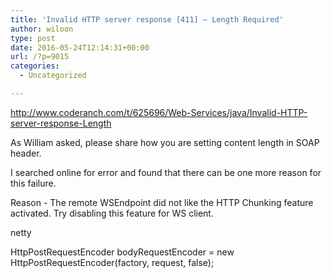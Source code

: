 ```yaml
---
title: 'Invalid HTTP server response [411] – Length Required'
author: wiloon
type: post
date: 2016-05-24T12:14:31+00:00
url: /?p=9015
categories:
  - Uncategorized

---
```

http://www.coderanch.com/t/625696/Web-Services/java/Invalid-HTTP-server-response-Length



As William asked, please share how you are setting content length in SOAP header.
  
I searched online for error and found that there can be one more reason for this failure.
  
Reason - The remote WSEndpoint did not like the HTTP Chunking feature activated. Try disabling this feature for WS client.



netty

HttpPostRequestEncoder bodyRequestEncoder = new HttpPostRequestEncoder(factory, request, false);